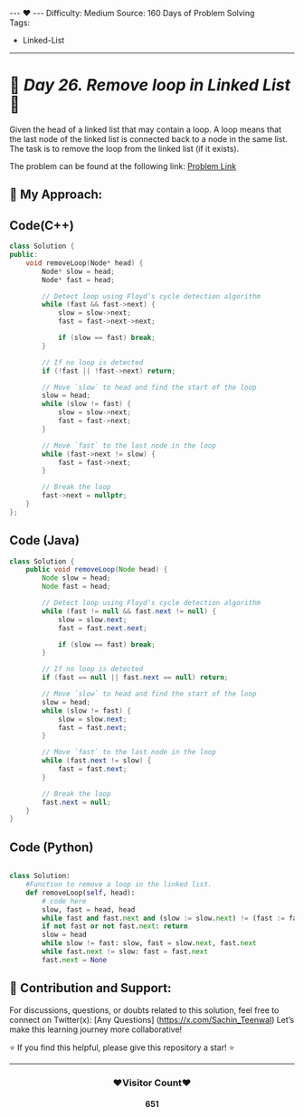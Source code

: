 --- ❤️ ---
Difficulty: Medium
Source: 160 Days of Problem Solving  
Tags:
  - Linked-List
---

# 🚀 _Day 26. Remove loop in Linked List_ 🧠

Given the head of a linked list that may contain a loop. 
A loop means that the last node of the linked list is connected back to a node in the same list. The task is to remove the loop from the linked list (if it exists).

The problem can be found at the following link: [Problem Link](https://www.geeksforgeeks.org/batch/gfg-160-problems/track/linked-list-gfg-160/problem/remove-loop-in-linked-list)

## 🎯 **My Approach:**


## Code(C++)
```cpp
class Solution {
public:
    void removeLoop(Node* head) {
        Node* slow = head;
        Node* fast = head;

        // Detect loop using Floyd’s cycle detection algorithm
        while (fast && fast->next) {
            slow = slow->next;
            fast = fast->next->next;

            if (slow == fast) break;
        }

        // If no loop is detected
        if (!fast || !fast->next) return;

        // Move `slow` to head and find the start of the loop
        slow = head;
        while (slow != fast) {
            slow = slow->next;
            fast = fast->next;
        }

        // Move `fast` to the last node in the loop
        while (fast->next != slow) {
            fast = fast->next;
        }

        // Break the loop
        fast->next = nullptr;
    }
};

```

## Code (Java)

```java
class Solution {
    public void removeLoop(Node head) {
        Node slow = head;
        Node fast = head;

        // Detect loop using Floyd's cycle detection algorithm
        while (fast != null && fast.next != null) {
            slow = slow.next;
            fast = fast.next.next;

            if (slow == fast) break;
        }

        // If no loop is detected
        if (fast == null || fast.next == null) return;

        // Move `slow` to head and find the start of the loop
        slow = head;
        while (slow != fast) {
            slow = slow.next;
            fast = fast.next;
        }

        // Move `fast` to the last node in the loop
        while (fast.next != slow) {
            fast = fast.next;
        }

        // Break the loop
        fast.next = null;
    }
}

```

## Code (Python)

```python

class Solution:
    #Function to remove a loop in the linked list.
    def removeLoop(self, head):
        # code here
        slow, fast = head, head
        while fast and fast.next and (slow := slow.next) != (fast := fast.next.next): pass
        if not fast or not fast.next: return
        slow = head
        while slow != fast: slow, fast = slow.next, fast.next
        while fast.next != slow: fast = fast.next
        fast.next = None


```



## 🎯 **Contribution and Support:**

For discussions, questions, or doubts related to this solution, feel free to connect on Twitter(x): [Any Questions] (https://x.com/Sachin_Teenwal) Let’s make this learning journey more collaborative!

⭐ If you find this helpful, please give this repository a star! ⭐

---

<div align="center">
 <h3><b>❤️Visitor Count❤️</b></h3>
   <textalign="center">
   <h4>651</h4>
